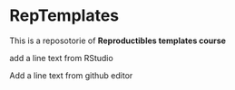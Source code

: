 # RepTemplates

This is a reposotorie of **Reproductibles templates course**

add a line text from RStudio

Add a line text from github editor
